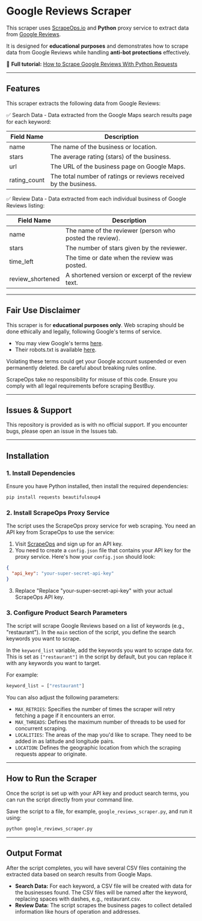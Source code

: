 # Google Reviews Scraper  

This scraper uses [ScrapeOps.io](https://scrapeops.io/) and **Python** proxy service to extract data from [Google Reviews](https://business.google.com/reviews).

It is designed for **educational purposes** and demonstrates how to scrape data from Google Reviews while handling **anti-bot protections** effectively.  

📖 **Full tutorial:** [How to Scrape Google Reviews With Python Requests](https://scrapeops.io/python-web-scraping-playbook/python-scrape-google-reviews/)

---

## Features  

This scraper extracts the following data from Google Reviews:


✅ Search Data - Data extracted from the Google Maps search results page for each keyword: 

| **Field Name**      | **Description**                                                   |
|---------------|----------------------------------------------------|
| name          | The name of the business or location.             |
| stars         | The average rating (stars) of the business.       |
| url           | The URL of the business page on Google Maps.      |
| rating_count  | The total number of ratings or reviews received by the business. |




✅ Review Data - Data extracted from each individual business of Google Reviews listing:

| **Field Name**      | **Description**                                                   |
|-----------------|---------------------------------------------------------------|
| name            | The name of the reviewer (person who posted the review).      |
| stars           | The number of stars given by the reviewer.                    |
| time_left       | The time or date when the review was posted.                  |
| review_shortened| A shortened version or excerpt of the review text.            |




---

## Fair Use Disclaimer
This scraper is for **educational purposes only**. Web scraping should be done ethically and legally, following Google's terms of service.

- You may view Google's terms [here](https://cloud.google.com/maps-platform/terms). 
- Their robots.txt is available [here](https://www.google.com/robots.txt).

Violating these terms could get your Google account suspended or even permanently deleted. Be careful about breaking rules online.

ScrapeOps take no responsibility for misuse of this code. Ensure you comply with all legal requirements before scraping BestBuy.

---

## Issues & Support
This repository is provided as is with no official support. If you encounter bugs, please open an issue in the Issues tab.

---

## Installation  

### 1. Install Dependencies  
Ensure you have Python installed, then install the required dependencies:  

```bash
pip install requests beautifulsoup4
```

### 2.  Install ScrapeOps Proxy Service
The script uses the ScrapeOps proxy service for web scraping. You need an API key from ScrapeOps to use the service:

1. Visit [ScrapeOps](https://scrapeops.io/) and sign up for an API key.
2. You need to create a `config.json` file that contains your API key for the proxy service. Here's how your `config.json` should look:

```json
{
  "api_key": "your-super-secret-api-key"
}
```

3. Replace "Replace "your-super-secret-api-key" with your actual ScrapeOps API key.




### 3. Configure Product Search Parameters
The script will scrape Google Reviews based on a list of keywords (e.g., "restaurant"). In the `main` section of the script, you define the search keywords you want to scrape. 

In the `keyword_list` variable, add the keywords you want to scrape data for. This is set as `["restaurant"]` in the script by default, but you can replace it with any keywords you want to target.

For example:

```python
keyword_list = ["restaurant"]
```

You can also adjust the following parameters:

- `MAX_RETRIES`: Specifies the number of times the scraper will retry fetching a page if it encounters an error.
- `MAX_THREADS`: Defines the maximum number of threads to be used for concurrent scraping.
- `LOCALITIES`: The areas of the map you'd like to scrape. They need to be added in as latitude and longitude pairs.
- `LOCATION`: Defines the geographic location from which the scraping requests appear to originate.


---

## How to Run the Scraper
Once the script is set up with your API key and product search terms, you can run the script directly from your command line.

Save the script to a file, for example, `google_reviews_scraper.py`, and run it using:


```bash
python google_reviews_scraper.py
```

---

## Output Format
After the script completes, you will have several CSV files containing the extracted data based on search results from Google Maps.
 
- **Search Data:** For each keyword, a CSV file will be created with data for the businesses found. The CSV files will be named after the keyword, replacing spaces with dashes, e.g., restaurant.csv.
- **Review Data:** The script scrapes the business pages to collect detailed information like hours of operation and addresses.

